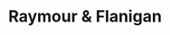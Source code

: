---
title: "Raymour & Flanigan"
url: /philadelphia/raymour-and-flanigan-roosevelt-boulevard/
shop: furniture
---